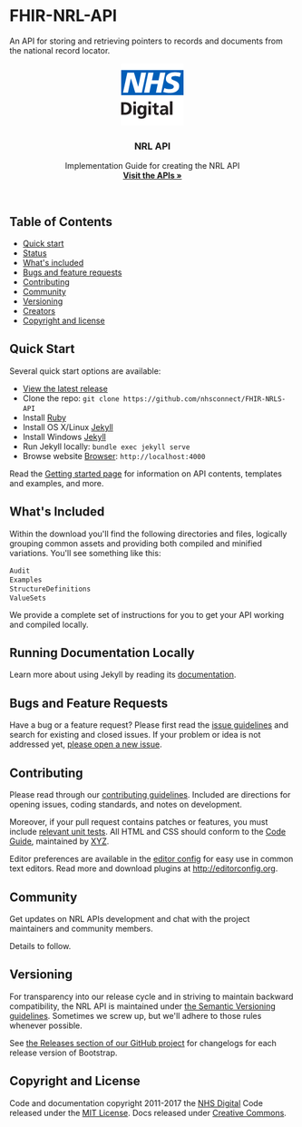 # FHIR-NRL-API

An API for storing and retrieving pointers to records and documents from the national record locator. 

<p align="center">
  <a href="https://v4-alpha.getbootstrap.com">
  <img src="images/logo.png">
  </a>

  <h3 align="center">NRL API</h3>

  <p align="center">
    Implementation Guide for creating the NRL API
    <br>
    <a href="#"><strong>Visit the APIs &raquo;</strong></a>
  </p>
</p>

<br>

## Table of Contents

- [Quick start](#quick-start)
- [Status](#status)
- [What's included](#whats-included)
- [Bugs and feature requests](#bugs-and-feature-requests)
- [Contributing](#contributing)
- [Community](#community)
- [Versioning](#versioning)
- [Creators](#creators)
- [Copyright and license](#copyright-and-license)

## Quick Start

Several quick start options are available:

- [View the latest release]( )
- Clone the repo: `git clone https://github.com/nhsconnect/FHIR-NRLS-API`
- Install [Ruby](https://www.ruby-lang.org/en/documentation/installation/#homebrew)
- Install OS X/Linux [Jekyll](https://jekyllrb.com/docs/installation/)
- Install Windows [Jekyll](https://jekyllrb.com/docs/windows/)
- Run Jekyll locally: `bundle exec jekyll serve`
- Browse website [Browser](http://localhost:4000): `http://localhost:4000`

Read the [Getting started page](#) for information on API contents, templates and examples, and more.

## What's Included

Within the download you'll find the following directories and files, logically grouping common assets and providing both compiled and minified variations. You'll see something like this:

```
Audit
Examples
StructureDefinitions
ValueSets
```

We provide a complete set of instructions for you to get your API working and compiled locally.

## Running Documentation Locally

Learn more about using Jekyll by reading its [documentation](https://jekyllrb.com/docs/home/).

## Bugs and Feature Requests

Have a bug or a feature request? Please first read the [issue guidelines](https://github.com/nhsconnect/FHIR-NRLS-API/master/CONTRIBUTING.md#using-the-issue-tracker) and search for existing and closed issues. If your problem or idea is not addressed yet, [please open a new issue](https://github.com/nhsconnect/FHIR-NRLS-API/issues/new).

## Contributing

Please read through our [contributing guidelines](). Included are directions for opening issues, coding standards, and notes on development.

Moreover, if your pull request contains patches or features, you must include [relevant unit tests](). All HTML and CSS should conform to the [Code Guide](), maintained by [XYZ]().

Editor preferences are available in the [editor config]() for easy use in common text editors. Read more and download plugins at <http://editorconfig.org>.

## Community

Get updates on NRL APIs development and chat with the project maintainers and community members.

Details to follow.
<!--
- Follow [@careconnectapi on Twitter](https://twitter.com/getbootstrap).
- Read and subscribe to [The INTEROpen CareConnect API](http://www.interopen.org/).
- Join [the official Ryver room](https://interopen.ryver.com/).
-->

## Versioning

For transparency into our release cycle and in striving to maintain backward compatibility, the NRL API is maintained under [the Semantic Versioning guidelines](http://semver.org/). Sometimes we screw up, but we'll adhere to those rules whenever possible.

See [the Releases section of our GitHub project](https://github.com/nhsconnect/FHIR-NRLS-API/releases) for changelogs for each release version of Bootstrap. 

<!--Release announcement posts on [the official CareConnect API blog](#) contain summaries of the most noteworthy changes made in each release.-->

## Copyright and License

Code and documentation copyright 2011-2017 the [NHS Digital](#) Code released under the [MIT License](#). Docs released under [Creative Commons](#). 
